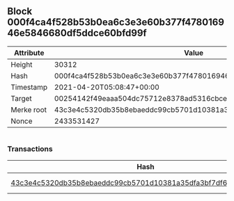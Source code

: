 ## Block 000f4ca4f528b53b0ea6c3e3e60b377f478016946e5846680df5ddce60bfd99f

Attribute | Value
--- | ---
Height | 30312
Hash | 000f4ca4f528b53b0ea6c3e3e60b377f478016946e5846680df5ddce60bfd99f
Timestamp | 2021-04-20T05:08:47+00:00
Target | 00254142f49eaaa504dc75712e8378ad5316cbcead634704b3734b6271167cc4
Merke root | 43c3e4c5320db35b8ebaeddc99cb5701d10381a35dfa3bf7df685691dfb8af4a
Nonce | 2433531427

```

```

### Transactions

Hash | Amount
--- | ---
[43c3e4c5320db35b8ebaeddc99cb5701d10381a35dfa3bf7df685691dfb8af4a](43c3e4c5320db35b8ebaeddc99cb5701d10381a35dfa3bf7df685691dfb8af4a.md) | 10.00000000 SKEPTI 

